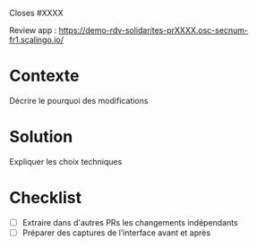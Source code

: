 Closes #XXXX

Review app : https://demo-rdv-solidarites-prXXXX.osc-secnum-fr1.scalingo.io/

# Contexte

Décrire le pourquoi des modifications

# Solution

Expliquer les choix techniques

# Checklist

- [ ] Extraire dans d'autres PRs les changements indépendants
- [ ] Préparer des captures de l’interface avant et après
